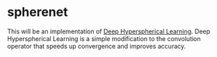 # spherenet

This will be an implementation of [Deep Hyperspherical Learning](https://arxiv.org/abs/1711.03189v1). Deep Hyperspherical Learning is a simple modification to the convolution operator that speeds up convergence and improves accuracy.

